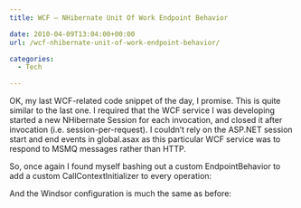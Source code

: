 ```yaml
---
title: WCF – NHibernate Unit Of Work Endpoint Behavior

date: 2010-04-09T13:04:00+00:00
url: /wcf-nhibernate-unit-of-work-endpoint-behavior/

categories:
  - Tech

---
```

OK, my last WCF-related code snippet of the day, I promise. This is quite similar to the last one. I required that the WCF service I was developing started a new NHibernate Session for each invocation, and closed it after invocation (i.e. session-per-request). I couldn’t rely on the ASP.NET session start and end events in global.asax as this particular WCF service was to respond to MSMQ messages rather than HTTP.

So, once again I found myself bashing out a custom EndpointBehavior to add a custom CallContextInitializer to every operation:

<!--kg-card-begin: html-->

<!--kg-card-end: html-->

And the Windsor configuration is much the same as before:

<!--kg-card-begin: html-->

<!--kg-card-end: html-->
